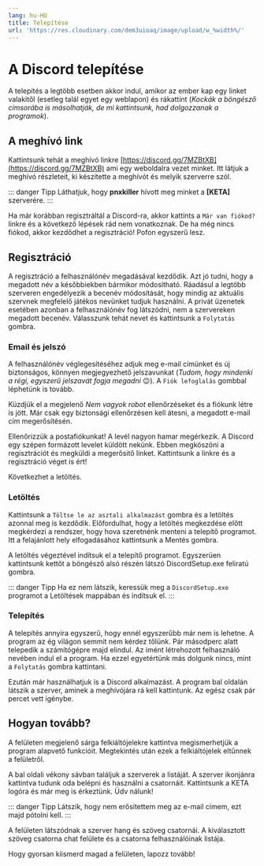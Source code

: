 ```yaml
---
lang: hu-HU
title: Telepítése
url: 'https://res.cloudinary.com/dem3uioaq/image/upload/w_%width%/'
---
```


# A Discord telepítése

A telepítés a legtöbb esetben akkor indul, amikor az ember kap egy linket valakitől (esetleg talál egyet egy weblapon) és rákattint (*Kockák a böngésző címsorába is másolhatják, de mi kattintsunk, had dolgozzanak a programok*).

## A meghívó link

Kattintsunk tehát a meghívó linkre [https://discord.gg/7MZBtXB](https://discord.gg/7MZBtXB) ami egy weboldalra vezet minket. Itt látjuk a meghívó részleteit, ki készítette a meghívót és melyik szerverre szól.

<vue-responsive-image :image-url=" this.$page.frontmatter.url + 'invite.png'" :image-ratio="16/9" :alt="'képernyőkép discord meghívó'"></vue-responsive-image>

::: danger Tipp
Láthatjuk, hogy **pnxkiller** hívott meg minket a **[KETA]** szerverére.
:::

Ha már korábban regisztráltál a Discord-ra, akkor kattints a <code>Már&nbsp;van&nbsp;fiókod?</code> linkre és a következő lépések rád nem vonatkoznak. De ha még nincs fiókod, akkor kezdődhet a regisztráció! Pofon egyszerű lesz.

## Regisztráció

A regisztráció a felhasználónév megadásával kezdődik. Azt jó tudni, hogy a megadott név a későbbiekben bármikor módosítható. Ráadásul a legtöbb szerveren engedélyezik a becenév módosítását, hogy mindig az aktuális szervnek megfelelő játékos nevünket tudjuk használni. A privát üzenetek esetében azonban a felhasználónév fog látszódni, nem a szervereken megadott becenév. Válasszunk tehát nevet és kattintsunk a `Folytatás` gombra.

### Email és jelszó

<vue-responsive-image :image-url=" this.$page.frontmatter.url + 'registration.png'" :image-ratio="16/9" :alt="'képernyőkép discord regisztráció'"></vue-responsive-image>

A felhasználónév véglegesítéséhez adjuk meg e-mail címünket és új biztonságos, könnyen megjegyezhető jelszavunkat (*Tudom, hogy mindenki a régi, egyszerű jelszavát fogja megadni* :wink:). A <code>Fiók&nbsp;lefoglalás</code> gombbal léphetünk is tovább.

<vue-responsive-image :image-url=" this.$page.frontmatter.url + 'registration_confirm.png'" :image-ratio="16/9" :alt="'képernyőkép discord regisztráció megerősítése'"></vue-responsive-image>

Küzdjük el a megjelenő *Nem vagyok robot* ellenőrzéseket és a fiókunk létre is jött. Már csak egy biztonsági ellenőrzésen kell átesni, a megadott e-mail cím megerősítésén.

<vue-responsive-image :image-url=" this.$page.frontmatter.url + 'download.png'" :image-ratio="16/9" :alt="'képernyőkép discord letöltés'"></vue-responsive-image>

Ellenőrizzük a postafiókunkat! A levél nagyon hamar megérkezik. A Discord egy szépen formázott levelet küldött nekünk. Ebben megköszöni a regisztrációt és megküldi a megerősitő linket. Kattintsunk a linkre és a regisztráció véget is ért!

Következhet a letöltés.

### Letöltés
Kattintsunk a <code>Töltse&nbsp;le&nbsp;az&nbsp;asztali&nbsp;alkalmazást</code> gombra és a letöltés azonnal meg is kezdődik. Előfordulhat, hogy a letöltés megkezdése előtt megkérdezi a rendszer, hogy hova szeretnénk menteni a telepítő programot. Itt a felajánlott hely elfogadásához kattintsunk a Mentés gombra.

A letöltés végeztével indítsuk el a telepítő programot. Egyszerüen kattintsunk kettőt a böngésző alsó részén látszó DiscordSetup.exe feliratú gombra.

<vue-responsive-image :image-url=" this.$page.frontmatter.url + 'install.png'" :image-ratio="16/9" :alt="'képernyőkép discord telepítés'"></vue-responsive-image>

::: danger Tipp
Ha ez nem látszik, keressük meg a `DiscordSetup.exe` programot a Letöltések mappában és indítsuk el.
:::

### Telepítés
A telepítés annyira egyszerű, hogy ennél egyszerűbb már nem is lehetne. A program az ég világon semmit nem kérdez tőlünk. Pár másodperc alatt telepedik a számítógépre majd elindul. Az imént létrehozott felhasználó nevében indul el a program. Ha ezzel egyetértünk más dolgunk nincs, mint a `Folytatás` gombra kattintani.

<vue-responsive-image :image-url=" this.$page.frontmatter.url + 'start.png'" :image-ratio="16/9" :alt="'képernyőkép discord használatra kész'"></vue-responsive-image>

Ezután már használhatjuk is a Discord alkalmazást. A program bal oldalán látszik a szerver, aminek a meghívójára rá kell kattintunk. Az egész csak pár percet vett igénybe.

<vue-responsive-image :image-url=" this.$page.frontmatter.url + 'started.png'" :image-ratio="16/9" :alt="'képernyőkép discord használatra kész'"></vue-responsive-image>

## Hogyan tovább?

A felületen megjelenő sárga felkiáltójelekre kattintva megismerhetjük a program alapvető funkcióit. Megtekintés után ezek a felkiáltójelek eltűnnek a felületről.

A bal oldali vékony sávban találjuk a szerverek a listáját. A szerver ikonjánra kattintva tudunk oda belépni és használni a csatornáit. Kattintsunk a KETA <FavEmoji/> logóra és már meg is érkeztünk. Üdv nálunk!

<vue-responsive-image :image-url=" this.$page.frontmatter.url + 'server.png'" :image-ratio="16/9" :alt="'képernyőkép discord üdv a keta szerverén'"></vue-responsive-image>

::: danger Tipp
Látszik, hogy nem erősítettem meg az e-mail címem, ezt majd pótolni kell.
:::

A felületen látszódnak a szerver hang és szöveg csatornái. A kiválasztott szöveg csatorna chat felülete és a csatorna felhasználóinak listája.

Hogy gyorsan kiismerd magad a felületen, lapozz tovább!
